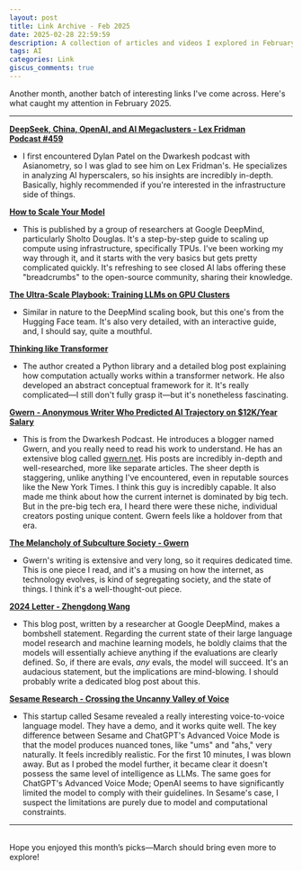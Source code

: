 ```yaml
---
layout: post
title: Link Archive - Feb 2025
date: 2025-02-28 22:59:59
description: A collection of articles and videos I explored in February 2025
tags: AI
categories: Link
giscus_comments: true
---
```


Another month, another batch of interesting links I've come across. Here's what caught my attention in February 2025.

---

**[DeepSeek, China, OpenAI, and AI Megaclusters - Lex Fridman Podcast #459](https://youtube.com/watch?v=_1f-o0nqpEI)**

*   I first encountered Dylan Patel on the Dwarkesh podcast with Asianometry, so I was glad to see him on Lex Fridman's. He specializes in analyzing AI hyperscalers, so his insights are incredibly in-depth. Basically, highly recommended if you're interested in the infrastructure side of things.

**[How to Scale Your Model](https://jax-ml.github.io/scaling-book/)**

*   This is published by a group of researchers at Google DeepMind, particularly Sholto Douglas. It's a step-by-step guide to scaling up compute using infrastructure, specifically TPUs. I've been working my way through it, and it starts with the very basics but gets pretty complicated quickly. It's refreshing to see closed AI labs offering these "breadcrumbs" to the open-source community, sharing their knowledge.

**[The Ultra-Scale Playbook: Training LLMs on GPU Clusters](https://huggingface.co/spaces/nanotron/ultrascale-playbook)**

*   Similar in nature to the DeepMind scaling book, but this one's from the Hugging Face team. It's also very detailed, with an interactive guide, and, I should say, quite a mouthful.

**[Thinking like Transformer](https://srush.github.io/raspy/)**

*   The author created a Python library and a detailed blog post explaining how computation actually works within a transformer network. He also developed an abstract conceptual framework for it. It's really complicated—I still don't fully grasp it—but it's nonetheless fascinating.

**[Gwern - Anonymous Writer Who Predicted AI Trajectory on $12K/Year Salary](https://www.youtube.com/watch?v=a42key59cZQ&list=WL&index=2)**

*   This is from the Dwarkesh Podcast. He introduces a blogger named Gwern, and you really need to read his work to understand. He has an extensive blog called [gwern.net](http://gwern.net/). His posts are incredibly in-depth and well-researched, more like separate articles. The sheer depth is staggering, unlike anything I've encountered, even in reputable sources like the New York Times. I think this guy is incredibly capable. It also made me think about how the current internet is dominated by big tech. But in the pre-big tech era, I heard there were these niche, individual creators posting unique content. Gwern feels like a holdover from that era.

**[The Melancholy of Subculture Society - Gwern](https://gwern.net/subculture)**

*   Gwern's writing is extensive and very long, so it requires dedicated time. This is one piece I read, and it's a musing on how the internet, as technology evolves, is kind of segregating society, and the state of things. I think it's a well-thought-out piece.

**[2024 Letter - Zhengdong Wang](https://zhengdongwang.com/2024/12/29/2024-letter.html)**

*   This blog post, written by a researcher at Google DeepMind, makes a bombshell statement. Regarding the current state of their large language model research and machine learning models, he boldly claims that the models will essentially achieve anything if the evaluations are clearly defined. So, if there are evals, *any* evals, the model will succeed. It's an audacious statement, but the implications are mind-blowing. I should probably write a dedicated blog post about this.

**[Sesame Research - Crossing the Uncanny Valley of Voice](https://www.sesame.com/research/crossing_the_uncanny_valley_of_voice#demo)**

*   This startup called Sesame revealed a really interesting voice-to-voice language model. They have a demo, and it works quite well. The key difference between Sesame and ChatGPT's Advanced Voice Mode is that the model produces nuanced tones, like "ums" and "ahs," very naturally. It feels incredibly realistic. For the first 10 minutes, I was blown away. But as I probed the model further, it became clear it doesn't possess the same level of intelligence as LLMs. The same goes for ChatGPT's Advanced Voice Mode; OpenAI seems to have significantly limited the model to comply with their guidelines. In Sesame's case, I suspect the limitations are purely due to model and computational constraints.

---
<br />
Hope you enjoyed this month’s picks—March should bring even more to explore!
